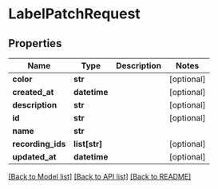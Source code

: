 # LabelPatchRequest

## Properties
Name | Type | Description | Notes
------------ | ------------- | ------------- | -------------
**color** | **str** |  | [optional] 
**created_at** | **datetime** |  | [optional] 
**description** | **str** |  | [optional] 
**id** | **str** |  | [optional] 
**name** | **str** |  | 
**recording_ids** | **list[str]** |  | [optional] 
**updated_at** | **datetime** |  | [optional] 

[[Back to Model list]](../README.md#documentation-for-models) [[Back to API list]](../README.md#documentation-for-api-endpoints) [[Back to README]](../README.md)


